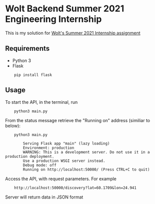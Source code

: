 # Wolt Backend Summer 2021 Engineering Internship

This is my solution for [Wolt's Summer 2021 Internship assignment](https://github.com/woltapp/summer2021-internship)

## Requirements

* Python 3
* Flask

```
    pip install flask
```

## Usage

To start the API, in the terminal, run

```
    python3 main.py
```

From the status message retrieve the "Running on" address (similiar to below):

```
    python3 main.py

        Serving Flask app "main" (lazy loading)
        Environment: production
        WARNING: This is a development server. Do not use it in a production deployment.
        Use a production WSGI server instead.
        Debug mode: off
        Running on http://localhost:50000/ (Press CTRL+C to quit)
```

Access the API, with request parameters. For example

```
    http://localhost:50000/discovery?lat=60.1709&lon=24.941
```

Server will return data in JSON format
